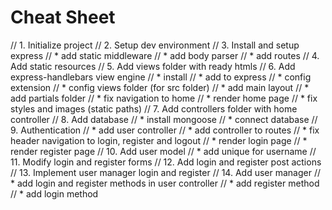 # Cheat Sheet

// 1. Initialize project
// 2. Setup dev environment
// 3. Install and setup express
//    * add static middleware
//    * add body parser
//    * add routes
// 4. Add static resources
// 5. Add views folder with ready htmls
// 6. Add express-handlebars view engine
//    * install
//    * add to express
//    * config extension
//    * config views folder (for src folder)
//    * add main layout
//    * add partials folder
//    * fix navigation to home
//    * render home page
//    * fix styles and images (static paths)
// 7. Add controllers folder with home controller
// 8. Add database
//    * install mongoose
//    * connect database
// 9. Authentication
//    * add user controller
//    * add controller to routes
//    * fix header navigation to login, register and logout
//    * render login page
//    * render register page
// 10. Add user model
//    * add unique for username
// 11. Modify login and register forms
// 12. Add login and register post actions
// 13. Implement user manager login and register
// 14. Add user manager
//    * add login and register methods in user controller
//    * add register method
//    * add login method
